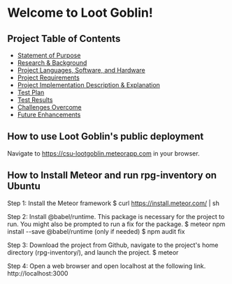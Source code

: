# Welcome to Loot Goblin! #

## Project Table of Contents ##

- [Statement of Purpose](/docs/statement-of-purpose.md)
- [Research & Background](/docs/research-and-background.md)
- [Project Languages, Software, and Hardware](/docs/project-languages-software-and-hardware.md)
- [Project Requirements](/docs/project-requirements.md)
- [Project Implementation Description & Explanation](/docs/project-implementation-description-and-explanation.md)
- [Test Plan](/docs/test-plan.md)
- [Test Results](/docs/test-results.md)
- [Challenges Overcome](/docs/challenges-overcome.md)
- [Future Enhancements](/docs/future-enhancements.md)

## How to use Loot Goblin's public deployment ##

Navigate to https://csu-lootgoblin.meteorapp.com in your browser.

## How to Install Meteor and run rpg-inventory on Ubuntu ##

Step 1: Install the Meteor framework
    $ curl https://install.meteor.com/ | sh

Step 2: Install @babel/runtime. This package is necessary for the project to run. You might also be prompted to run a fix for the package.
    $ meteor npm install --save @babel/runtime
    (only if needed) $ npm audit fix

Step 3: Download the project from Github, navigate to the project's home directory (rpg-inventory/), and launch the project.
    $ meteor

Step 4: Open a web browser and open localhost at the following link.
    http://localhost:3000
